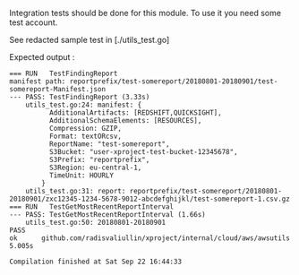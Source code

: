 Integration tests should be done for this module. To use it you need
some test account.

See redacted sample test in [./utils_test.go]

Expected output :

```
=== RUN   TestFindingReport
manifest path: reportprefix/test-somereport/20180801-20180901/test-somereport-Manifest.json
--- PASS: TestFindingReport (3.33s)
	utils_test.go:24: manifest: {
		  AdditionalArtifacts: [REDSHIFT,QUICKSIGHT],
		  AdditionalSchemaElements: [RESOURCES],
		  Compression: GZIP,
		  Format: textORcsv,
		  ReportName: "test-somereport",
		  S3Bucket: "user-xproject-test-bucket-12345678",
		  S3Prefix: "reportprefix",
		  S3Region: eu-central-1,
		  TimeUnit: HOURLY
		}
	utils_test.go:31: report: reportprefix/test-somereport/20180801-20180901/zxc12345-1234-5678-9012-abcdefghijkl/test-somereport-1.csv.gz
=== RUN   TestGetMostRecentReportInterval
--- PASS: TestGetMostRecentReportInterval (1.66s)
	utils_test.go:50: 20180801-20180901
PASS
ok  	github.com/radisvaliullin/xproject/internal/cloud/aws/awsutils	5.005s

Compilation finished at Sat Sep 22 16:44:33

```
